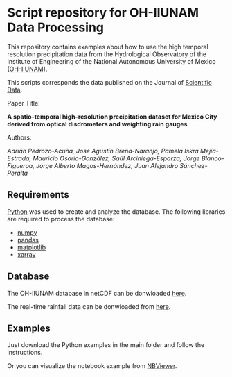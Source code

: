# Script repository for OH-IIUNAM Data Processing

This repository contains examples about how to use the high temporal resolution precipitation data from the Hydrological Observatory of the Institute of Engineering of the National Autonomous University of Mexico ([OH-IIUNAM](https://www.oh-iiunam.mx/)).


This scripts corresponds the data published on the Journal of [Scientific Data](https://www.nature.com/sdata/).


Paper Title:

**A spatio-temporal high-resolution precipitation dataset for Mexico City derived from optical disdrometers and weighting rain gauges**

Authors:

*Adrián Pedrozo-Acuña, José Agustín Breña-Naranjo, Pamela Iskra Mejía-Estrada, Mauricio Osorio-González, Saúl Arciniega-Esparza, Jorge Blanco-Figueroa, Jorge Alberto Magos-Hernández, Juan Alejandro Sánchez-Peralta*


## Requirements

[Python](https://www.anaconda.com/products/individual) was used to create and analyze the database. The following libraries are required to process the database:

- [numpy](https://numpy.org/)
- [pandas](https://pandas.pydata.org/)
- [matplotlib](https://matplotlib.org/)
- [xarray](http://xarray.pydata.org/en/stable/#)


## Database

The OH-IIUNAM database in netCDF can be donwloaded [here](https://www.oh-iiunam.mx/).

The real-time rainfall data can be donwloaded from [here](https://www.oh-iiunam.mx/).

## Examples

Just download the Python examples in the main folder and follow the instructions.

Or you can visualize the notebook example from [NBViewer](https://nbviewer.jupyter.org/github/giswqs/earthengine-py-notebooks/blob/master/Algorithms/center_pivot_irrigation_detector.ipynb).

